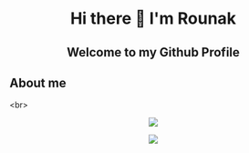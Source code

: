 <h1 align="center"> Hi there 👋 I'm Rounak </h1>
<h2 align="center"> Welcome to my Github Profile </h2>
<h2>About me</h2>

<br\>
 

<p align="center"><img align="center" src="https://github-readme-stats.vercel.app/api?username=RounakNeogy&show_icons=true&theme=radical"><p\>
<p align="center"><img align="center" src="https://github-readme-streak-stats.herokuapp.com/?user=RounakNeogy&show_icons=true&theme=tokyonight_duo"><p\>
